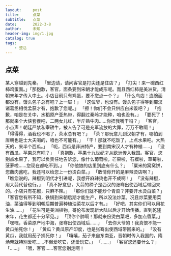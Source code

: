 ```yaml
---
layout:     post
title:      点菜
subtitle:   点菜
date:       2022-3-8
author:     未知
header-img: img/1.jpg
catalog: true
tags:
    - 整活
---
```


## 点菜

 某人穿越到先秦。
「里边请，请问客官是打尖还是住店？」
「打尖！来一碗西红柿鸡蛋面。」「那抱歉，客官，面条要到宋朝才能成形呢。而且西红柿是美洲货，清朝末年才传入中土。小店目前只有鸡蛋，要不您点一个？」
「什么鸟店！连碗面都没有，馒头包子总有吧？上一屉！」
「这位爷，也没有。馒头包子得等到蜀汉诸葛丞相伐孟获才有，抱歉了您呢。」
「擦！你们不会只供应白米饭吧？」
「抱歉，咱是在关中，水稻原产亚热带，得翻过秦岭才能种，咱也没有。」
「要死了！那就来个大侠套餐吧，二两女儿红，半斤熟牛肉……你捂我嘴干吗？」
「客官，小点声！朝廷严禁私宰耕牛，被人告了可是充军流放的大罪，万万不敢啊！」
「得得得，酒我也不喝了，茶水总有吧？」
「茶？那玩意儿到汉朝才有，哪怕到唐朝也是士大夫喝的，咱也不可能有。」
「干！那就不吃饭了，上点水果吧。大热天的，来半个西瓜。」
「呃，西瓜是非洲特产，要到南宋汉人才有种植……」
「没有西瓜，苹果总有吧？」
「真抱歉，苹果十九世纪才从欧洲传入我国。客官，您别点水果了，我可以负责任地告诉您，像什么葡萄啦，芒果啦，石榴啦，草莓啦，菠萝啦……您现在都吃不到。」
「你他娘的店里到底有什么？」
「粟米的窝窝饼，您蘸肉酱吃，我还可以给您上一份烫白菜。」
「敢情你开的是麻辣烫店啊？」
「瞧您说的，辣椒到明代才引进呢，我想开麻辣烫也开不成啊！」
「没有辣椒，用大蒜代替也行。」
「真不好意思，大蒜的种子是西汉的张骞出使西域后带回来的。小店只有花椒，只麻不辣。」
「那你们就不能炒个青菜？非要开水烫白菜？」
「客官您有所不知，铁锅到宋朝后期才能生产，所以没法炒菜。况且炒菜要用菜油，菜油得等到明朝后期普遍种植油菜花以后才有。」
「好吧，其实你们可以用花生油……」
「花生可是美洲植物，哥伦布发现新大陆以后才开始传播。直到乾隆末年，花生都还十分罕见。」
「顶你个肺啊！那就来份烫白菜吧，多加点香菜。」
「嘿嘿，香菜原产地中海，张骞出使西域后……」
「去你大爷的！我真恨不能一黄瓜拍死你！」
「黄瓜？黄瓜原产印度，也是张骞出使西域带回来的。」
「没有黄瓜，我就用茄子捅死你！」
「嘻嘻，茄子来自东南亚，晋朝时传入我国的，隋炀帝就特别爱吃……不但爱吃它，还爱玩它。」
「……」
「客官您还要什么？」
「……」
「喂，客官……客官您别走啊！

